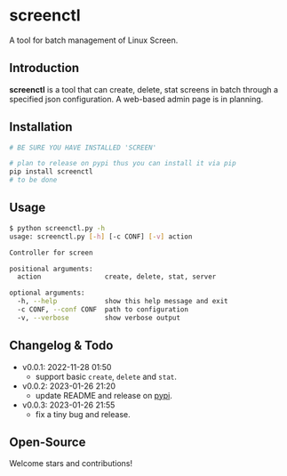 # screenctl
A tool for batch management of Linux Screen.

## Introduction
**screenctl** is a tool that can create, delete, stat screens in batch through a specified json configuration. A web-based admin page is in planning.

## Installation

```bash
# BE SURE YOU HAVE INSTALLED 'SCREEN'

# plan to release on pypi thus you can install it via pip
pip install screenctl
# to be done
```

## Usage

```bash
$ python screenctl.py -h
usage: screenctl.py [-h] [-c CONF] [-v] action

Controller for screen

positional arguments:
  action                create, delete, stat, server

optional arguments:
  -h, --help            show this help message and exit
  -c CONF, --conf CONF  path to configuration
  -v, --verbose         show verbose output
```

## Changelog & Todo

- v0.0.1: 2022-11-28 01:50
    - support basic `create`, `delete` and `stat`.
- v0.0.2: 2023-01-26 21:20
    - update README and release on [pypi](https://pypi.org/project/screenctl/).
- v0.0.3: 2023-01-26 21:55
    - fix a tiny bug and release.  

## Open-Source

Welcome stars and contributions!